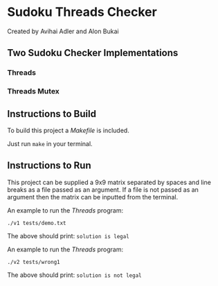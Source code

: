 # Sudoku Threads Checker

Created by Avihai Adler and Alon Bukai

## Two Sudoku Checker Implementations

### Threads

### Threads Mutex

## Instructions to Build

To build this project a *Makefile* is included.

Just run `make` in your terminal.

## Instructions to Run

This project can be supplied a 9x9 matrix separated by spaces and line breaks as a file passed as an argument.
If a file is not passed as an argument then the matrix can be inputted from the terminal.

An example to run the *Threads* program:
```
./v1 tests/demo.txt
```
The above should print: `solution is legal`

An example to run the *Threads* program:
```
./v2 tests/wrong1
```
The above should print: `solution is not legal`